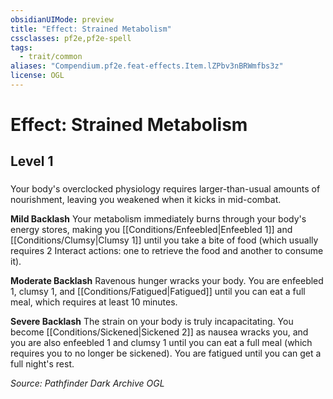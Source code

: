 ```yaml
---
obsidianUIMode: preview
title: "Effect: Strained Metabolism"
cssclasses: pf2e,pf2e-spell
tags:
  - trait/common
aliases: "Compendium.pf2e.feat-effects.Item.lZPbv3nBRWmfbs3z"
license: OGL
---
```

# Effect: Strained Metabolism
## Level 1
### 






Your body's overclocked physiology requires larger-than-usual amounts of nourishment, leaving you weakened when it kicks in mid-combat.

**Mild Backlash** Your metabolism immediately burns through your body's energy stores, making you [[Conditions/Enfeebled|Enfeebled 1]] and [[Conditions/Clumsy|Clumsy 1]] until you take a bite of food (which usually requires 2 Interact actions: one to retrieve the food and another to consume it).

**Moderate Backlash** Ravenous hunger wracks your body. You are enfeebled 1, clumsy 1, and [[Conditions/Fatigued|Fatigued]] until you can eat a full meal, which requires at least 10 minutes.

**Severe Backlash** The strain on your body is truly incapacitating. You become [[Conditions/Sickened|Sickened 2]] as nausea wracks you, and you are also enfeebled 1 and clumsy 1 until you can eat a full meal (which requires you to no longer be sickened). You are fatigued until you can get a full night's rest.

*Source: Pathfinder Dark Archive*
*OGL*